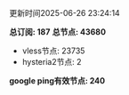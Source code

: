 更新时间2025-06-26 23:24:14

**总订阅: 187**
**总节点: 43680**
- vless节点: 23735
- hysteria2节点: 2

**google ping有效节点: 240**
